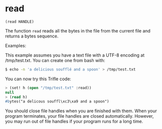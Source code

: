 # read

`(read HANDLE)`

The function `read` reads all the bytes in the file from the current
file and returns a bytes sequence.

Examples:

This example assumes you have a text file with a UTF-8 encoding at /tmp/test.txt. You
can create one from bash with:

```bash
$ echo -n 'a delicious soufflé and a spoon' > /tmp/test.txt
```

You can now try this Trifle code:

```lisp
> (set! h (open "/tmp/test.txt" :read))
null
> (read h)
#bytes("a delicous souffl\xc3\xa9 and a spoon")
```

You should close file handles when you are finished with them. When
your program terminates, your file handles are closed
automatically. However, you may run out of file handles if your
program runs for a long time.
